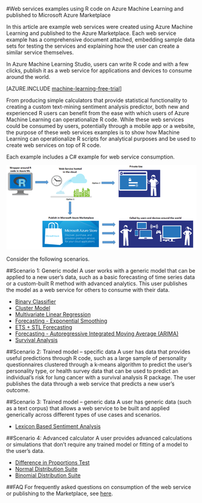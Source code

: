 <properties 
	pageTitle="Machine learning web services examples built with R | Microsoft Azure" 
	description="Find a useful set of web services examples created with R code and Machine Learning, and published to the Azure Marketplace." 
	keywords="csharp,r code,web services examples"
	services="machine-learning" 
	documentationCenter="" 
	authors="jaymathe" 
	manager="paulettm" 
	editor="cgronlun"/>

<tags 
	ms.service="machine-learning" 
	ms.workload="data-services" 
	ms.tgt_pltfrm="na" 
	ms.devlang="na" 
	ms.topic="article" 
	ms.date="05/03/2016" 
	ms.author="jaymathe"/> 


#Web services examples using R code on Azure Machine Learning and published to Microsoft Azure Marketplace

In this article are example web services were created using Azure Machine Learning and published to the Azure Marketplace. Each web service example has a comprehensive document attached, embedding sample data sets for testing the services and explaining how the user can create a similar service themselves. 

In Azure Machine Learning Studio, users can write R code and with a few clicks, publish it as a web service for applications and devices to consume around the world. 


[AZURE.INCLUDE [machine-learning-free-trial](../../includes/machine-learning-free-trial.md)]


From producing simple calculators that provide statistical functionality to creating a custom text-mining sentiment analysis predictor, both new and experienced R users can benefit from the ease with which users of Azure Machine Learning can operationalize R code. While these web services could be consumed by users, potentially through a mobile app or a website, the purpose of these web services examples is to show how Machine Learning can operationalize R scripts for analytical purposes and be used to create web services on top of R code.

Each example includes a C# example for web service consumption.


![Diagram of R code in Azure Machine Learning: R solutions for proprietary use or published to the Azure Marketplace.][1]

Consider the following scenarios.

##Scenario 1: Generic model 
A user works with a generic model that can be applied to a new user’s data, such as a basic forecasting of time series data or a custom-built R method with advanced analytics. This user publishes the model as a web service for others to consume with their data.



* [Binary Classifier](machine-learning-r-csharp-binary-classifier.md)
* [Cluster Model](machine-learning-r-csharp-cluster-model.md)
* [Multivariate Linear Regression](machine-learning-r-csharp-multivariate-linear-regression.md)
* [Forecasting - Exponential Smoothing](machine-learning-r-csharp-forecasting-exponential-smoothing.md)
* [ETS + STL Forecasting](machine-learning-r-csharp-retail-demand-forecasting.md)
* [Forecasting - Autoregressive Integrated Moving Average (ARIMA)](machine-learning-r-csharp-arima.md)
* [Survival Analysis](machine-learning-r-csharp-survival-analysis.md)


##Scenario 2: Trained model – specific data 
A user has data that provides useful predictions through R code, such as a large sample of personality questionnaires clustered through a k-means algorithm to predict the user’s personality type, or health survey data that can be used to predict an individual’s risk for lung cancer with a survival analysis R package. The user publishes the data through a web service that predicts a new user’s outcome.

##Scenario 3: Trained model – generic data 
A user has generic data (such as a text corpus) that allows a web service to be built and applied generically across different types of use cases and scenarios.

* [Lexicon Based Sentiment Analysis](machine-learning-r-csharp-lexicon-based-sentiment-analysis.md)

##Scenario 4: Advanced calculator 
A user provides advanced calculations or simulations that don’t require any trained model or fitting of a model to the user’s data.

* [Difference in Proportions Test](machine-learning-r-csharp-difference-in-two-proportions.md)
* [Normal Distribution Suite](machine-learning-r-csharp-normal-distribution.md)
* [Binomial Distribution Suite](machine-learning-r-csharp-binomial-distribution.md)

##FAQ
For frequently asked questions on consumption of the web service or publishing to the Marketplace, see [here](machine-learning-marketplace-faq.md).

[1]: ./media/machine-learning-r-csharp-web-service-examples/machine-learning-r-code-options-for-using-and-sharing-cloud.png


 
